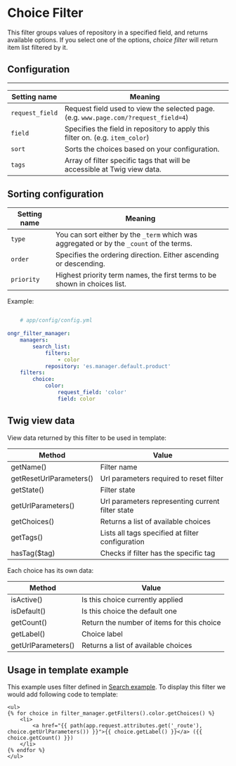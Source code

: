 # Choice Filter

This filter groups values of repository in a specified field, and returns available options.
If you select one of the options, *choice filter* will return item list filtered by it.

## Configuration
-------------  

| Setting name           | Meaning                                                                              |
|------------------------|--------------------------------------------------------------------------------------|
| `request_field`        | Request field used to view the selected page. (e.g. `www.page.com/?request_field=4`) |
| `field`                | Specifies the field in repository to apply this filter on. (e.g. `item_color`)       |
| `sort`                 | Sorts the choices based on your configuration.                                       |
| `tags`                 | Array of filter specific tags that will be accessible at Twig view data.             |
  
Sorting configuration  
---------------------  

| Setting name           | Meaning                                                                                 |
|------------------------|-----------------------------------------------------------------------------------------|
| `type`                 | You can sort either by the `_term` which was aggregated or by the `_count` of the terms.|
| `order`                | Specifies the ordering direction. Either ascending or descending.                       |
| `priority`             | Highest priority term names, the first terms to be shown in choices list.               |
  
Example:
  
```yaml
  
    # app/config/config.yml
  
ongr_filter_manager:
    managers:
        search_list:
            filters:
                - color
            repository: 'es.manager.default.product'
    filters:
        choice:
            color:
                request_field: 'color'
                field: color
```  

## Twig view data

View data returned by this filter to be used in template:

| Method                  | Value                                            |
|-------------------------|--------------------------------------------------|
| getName()               | Filter name                                      |
| getResetUrlParameters() | Url parameters required to reset filter          |
| getState()              | Filter state                                     |
| getUrlParameters()      | Url parameters representing current filter state |
| getChoices()            | Returns a list of available choices              |
| getTags()               | Lists all tags specified at filter configuration |
| hasTag($tag)            | Checks if filter has the specific tag            |

Each choice has its own data:

| Method             | Value                                      |
|--------------------|--------------------------------------------|
| isActive()         | Is this choice currently applied           |
| isDefault()        | Is this choice the default one             |
| getCount()         | Return the number of items for this choice |
| getLabel()         | Choice label                               |
| getUrlParameters() | Returns a list of available choices        |

## Usage in template example

This example uses filter defined in [Search example](../search_example.md). To display this filter we would add following code to template:

```twig
<ul>
{% for choice in filter_manager.getFilters().color.getChoices() %}
    <li>
        <a href="{{ path(app.request.attributes.get('_route'), choice.getUrlParameters()) }}">{{ choice.getLabel() }}</a> ({{ choice.getCount() }})
    </li>
{% endfor %}
</ul>
```
